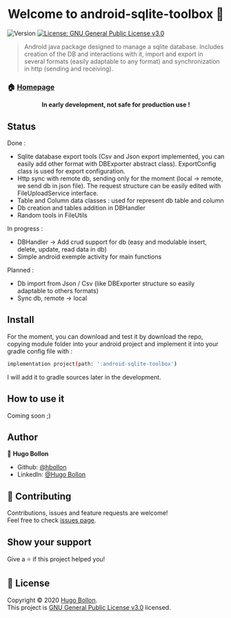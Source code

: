 <h1 align="center">Welcome to android-sqlite-toolbox 👋</h1>
<p>
  <img alt="Version" src="https://img.shields.io/badge/version-v0.1.0-blue.svg?cacheSeconds=2592000" />
  <a href="https://github.com/hbollon/android-sqlite-toolbox/blob/master/LICENSE.md" target="_blank">
    <img alt="License: GNU General Public License v3.0" src="https://img.shields.io/badge/License-GNU General Public License v3.0-yellow.svg" />
  </a>
</p>

> Android java package designed to manage a sqlite database. Includes creation of the DB and interactions with it, import and export in several formats (easily adaptable to any format) and synchronization in http (sending and receiving).

### 🏠 [Homepage](https://github.com/hbollon/android-sqlite-toolbox)

<p align="center"><strong> In early development, not safe for production use ! </strong></p>

## Status

Done :
 - Sqlite database export tools (Csv and Json export implemented, you can easily add other format with DBExporter abstract class). ExportConfig class is used for export configuration.
 - Http sync with remote db, sending only for the moment (local -> remote, we send db in json file). The request structure can be easily edited with FileUploadService interface. 
 - Table and Column data classes :  used for represent db table and column
 - Db creation and tables addition in DBHandler
 - Random tools in FileUtils
 
In progress :
  - DBHandler -> Add crud support for db (easy and modulable insert, delete, update, read data in db)
  - Simple android exemple activity for main functions
  
Planned :
  - Db import from Json / Csv (like DBExporter structure so easily adaptable to others formats)
  - Sync db, remote -> local

## Install

For the moment, you can download and test it by download the repo, copying module folder into your android project and implement it into your gradle config file with : 

```sh
implementation project(path: ':android-sqlite-toolbox')
```

I will add it to gradle sources later in the development.

## How to use it

Coming soon ;)

## Author

👤 **Hugo Bollon**

* Github: [@hbollon](https://github.com/hbollon)
* LinkedIn: [@Hugo Bollon](https:/www.linkedin.com/in/hugo-bollon-68a2381a4/)

## 🤝 Contributing

Contributions, issues and feature requests are welcome!<br />Feel free to check [issues page](https://github.com/hbollon/android-sqlite-toolbox/issues). 

## Show your support

Give a ⭐️ if this project helped you!

## 📝 License

Copyright © 2020 [Hugo Bollon](https://github.com/hbollon).<br />
This project is [GNU General Public License v3.0](https://github.com/hbollon/android-sqlite-toolbox/blob/master/LICENSE.md) licensed.

